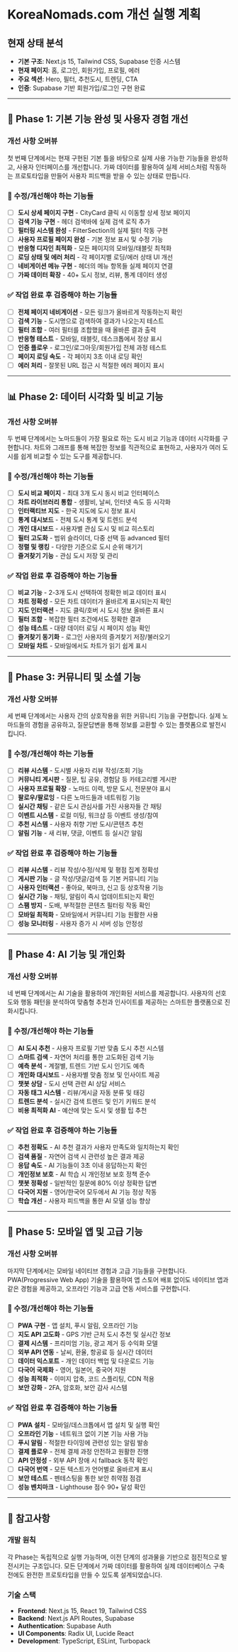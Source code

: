 # KoreaNomads.com 개선 실행 계획

## 현재 상태 분석
- **기본 구조**: Next.js 15, Tailwind CSS, Supabase 인증 시스템
- **현재 페이지**: 홈, 로그인, 회원가입, 프로필, 에러
- **주요 섹션**: Hero, 필터, 추천도시, 트렌딩, CTA
- **인증**: Supabase 기반 회원가입/로그인 구현 완료

---

## 🚀 Phase 1: 기본 기능 완성 및 사용자 경험 개선

### 개선 사항 오버뷰
첫 번째 단계에서는 현재 구현된 기본 틀을 바탕으로 실제 사용 가능한 기능들을 완성하고, 사용자 인터페이스를 개선합니다. 가짜 데이터를 활용하여 실제 서비스처럼 작동하는 프로토타입을 만들어 사용자 피드백을 받을 수 있는 상태로 만듭니다.

### 🔧 수정/개선해야 하는 기능들
- [ ] **도시 상세 페이지 구현** - CityCard 클릭 시 이동할 상세 정보 페이지
- [ ] **검색 기능 구현** - 헤더 검색바에 실제 검색 로직 추가
- [ ] **필터링 시스템 완성** - FilterSection의 실제 필터 작동 구현
- [ ] **사용자 프로필 페이지 완성** - 기본 정보 표시 및 수정 기능
- [ ] **반응형 디자인 최적화** - 모든 페이지의 모바일/태블릿 최적화
- [ ] **로딩 상태 및 에러 처리** - 각 페이지별 로딩/에러 상태 UI 개선
- [ ] **네비게이션 메뉴 구현** - 헤더의 메뉴 항목들 실제 페이지 연결
- [ ] **가짜 데이터 확장** - 40+ 도시 정보, 리뷰, 통계 데이터 생성

### ✅ 작업 완료 후 검증해야 하는 기능들
- [ ] **전체 페이지 네비게이션** - 모든 링크가 올바르게 작동하는지 확인
- [ ] **검색 기능** - 도시명으로 검색하여 결과가 나오는지 테스트
- [ ] **필터 조합** - 여러 필터를 조합했을 때 올바른 결과 출력
- [ ] **반응형 테스트** - 모바일, 태블릿, 데스크톱에서 정상 표시
- [ ] **인증 플로우** - 로그인/로그아웃/회원가입 전체 과정 테스트
- [ ] **페이지 로딩 속도** - 각 페이지 3초 이내 로딩 확인
- [ ] **에러 처리** - 잘못된 URL 접근 시 적절한 에러 페이지 표시

---

## 📊 Phase 2: 데이터 시각화 및 비교 기능

### 개선 사항 오버뷰
두 번째 단계에서는 노마드들이 가장 필요로 하는 도시 비교 기능과 데이터 시각화를 구현합니다. 차트와 그래프를 통해 복잡한 정보를 직관적으로 표현하고, 사용자가 여러 도시를 쉽게 비교할 수 있는 도구를 제공합니다.

### 🔧 수정/개선해야 하는 기능들
- [ ] **도시 비교 페이지** - 최대 3개 도시 동시 비교 인터페이스
- [ ] **차트 라이브러리 통합** - 생활비, 날씨, 인터넷 속도 등 시각화
- [ ] **인터랙티브 지도** - 한국 지도에 도시 정보 표시
- [ ] **통계 대시보드** - 전체 도시 통계 및 트렌드 분석
- [ ] **개인 대시보드** - 사용자별 관심 도시 및 비교 히스토리
- [ ] **필터 고도화** - 범위 슬라이더, 다중 선택 등 advanced 필터
- [ ] **정렬 및 랭킹** - 다양한 기준으로 도시 순위 매기기
- [ ] **즐겨찾기 기능** - 관심 도시 저장 및 관리

### ✅ 작업 완료 후 검증해야 하는 기능들
- [ ] **비교 기능** - 2-3개 도시 선택하여 정확한 비교 데이터 표시
- [ ] **차트 정확성** - 모든 차트 데이터가 올바르게 표시되는지 확인
- [ ] **지도 인터랙션** - 지도 클릭/호버 시 도시 정보 올바른 표시
- [ ] **필터 조합** - 복잡한 필터 조건에서도 정확한 결과
- [ ] **성능 테스트** - 대량 데이터 로딩 시 페이지 성능 확인
- [ ] **즐겨찾기 동기화** - 로그인 사용자의 즐겨찾기 저장/불러오기
- [ ] **모바일 차트** - 모바일에서도 차트가 읽기 쉽게 표시

---

## 🌟 Phase 3: 커뮤니티 및 소셜 기능

### 개선 사항 오버뷰
세 번째 단계에서는 사용자 간의 상호작용을 위한 커뮤니티 기능을 구현합니다. 실제 노마드들의 경험을 공유하고, 질문답변을 통해 정보를 교환할 수 있는 플랫폼으로 발전시킵니다.

### 🔧 수정/개선해야 하는 기능들
- [ ] **리뷰 시스템** - 도시별 사용자 리뷰 작성/조회 기능
- [ ] **커뮤니티 게시판** - 질문, 팁 공유, 경험담 등 카테고리별 게시판
- [ ] **사용자 프로필 확장** - 노마드 이력, 방문 도시, 전문분야 표시
- [ ] **팔로우/팔로잉** - 다른 노마드들과 네트워킹 기능
- [ ] **실시간 채팅** - 같은 도시 관심사를 가진 사용자들 간 채팅
- [ ] **이벤트 시스템** - 로컬 미팅, 워크샵 등 이벤트 생성/참여
- [ ] **추천 시스템** - 사용자 취향 기반 도시/콘텐츠 추천
- [ ] **알림 기능** - 새 리뷰, 댓글, 이벤트 등 실시간 알림

### ✅ 작업 완료 후 검증해야 하는 기능들
- [ ] **리뷰 시스템** - 리뷰 작성/수정/삭제 및 평점 집계 정확성
- [ ] **게시판 기능** - 글 작성/댓글/검색 등 기본 커뮤니티 기능
- [ ] **사용자 인터랙션** - 좋아요, 북마크, 신고 등 상호작용 기능
- [ ] **실시간 기능** - 채팅, 알림이 즉시 업데이트되는지 확인
- [ ] **스팸 방지** - 도배, 부적절한 콘텐츠 필터링 작동 확인
- [ ] **모바일 최적화** - 모바일에서 커뮤니티 기능 원활한 사용
- [ ] **성능 모니터링** - 사용자 증가 시 서버 성능 안정성

---

## 🤖 Phase 4: AI 기능 및 개인화

### 개선 사항 오버뷰
네 번째 단계에서는 AI 기술을 활용하여 개인화된 서비스를 제공합니다. 사용자의 선호도와 행동 패턴을 분석하여 맞춤형 추천과 인사이트를 제공하는 스마트한 플랫폼으로 진화시킵니다.

### 🔧 수정/개선해야 하는 기능들
- [ ] **AI 도시 추천** - 사용자 프로필 기반 맞춤 도시 추천 시스템
- [ ] **스마트 검색** - 자연어 처리를 통한 고도화된 검색 기능
- [ ] **예측 분석** - 계절별, 트렌드 기반 도시 인기도 예측
- [ ] **개인화 대시보드** - 사용자별 맞춤 정보 및 인사이트 제공
- [ ] **챗봇 상담** - 도시 선택 관련 AI 상담 서비스
- [ ] **자동 태그 시스템** - 리뷰/게시글 자동 분류 및 태깅
- [ ] **트렌드 분석** - 실시간 검색 트렌드 및 인기 키워드 분석
- [ ] **비용 최적화 AI** - 예산에 맞는 도시 및 생활 팁 추천

### ✅ 작업 완료 후 검증해야 하는 기능들
- [ ] **추천 정확도** - AI 추천 결과가 사용자 만족도와 일치하는지 확인
- [ ] **검색 품질** - 자연어 검색 시 관련성 높은 결과 제공
- [ ] **응답 속도** - AI 기능들이 3초 이내 응답하는지 확인
- [ ] **개인정보 보호** - AI 학습 시 개인정보 보호 정책 준수
- [ ] **챗봇 정확성** - 일반적인 질문에 80% 이상 정확한 답변
- [ ] **다국어 지원** - 영어/한국어 모두에서 AI 기능 정상 작동
- [ ] **학습 개선** - 사용자 피드백을 통한 AI 모델 성능 향상

---

## 📱 Phase 5: 모바일 앱 및 고급 기능

### 개선 사항 오버뷰
마지막 단계에서는 모바일 네이티브 경험과 고급 기능들을 구현합니다. PWA(Progressive Web App) 기술을 활용하여 앱 스토어 배포 없이도 네이티브 앱과 같은 경험을 제공하고, 오프라인 기능과 고급 연동 서비스를 구현합니다.

### 🔧 수정/개선해야 하는 기능들
- [ ] **PWA 구현** - 앱 설치, 푸시 알림, 오프라인 기능
- [ ] **지도 API 고도화** - GPS 기반 근처 도시 추천 및 실시간 정보
- [ ] **결제 시스템** - 프리미엄 기능, 광고 제거 등 수익화 모델
- [ ] **외부 API 연동** - 날씨, 환율, 항공료 등 실시간 데이터
- [ ] **데이터 익스포트** - 개인 데이터 백업 및 다운로드 기능
- [ ] **다국어 국제화** - 영어, 일본어, 중국어 지원
- [ ] **성능 최적화** - 이미지 압축, 코드 스플리팅, CDN 적용
- [ ] **보안 강화** - 2FA, 암호화, 보안 감사 시스템

### ✅ 작업 완료 후 검증해야 하는 기능들
- [ ] **PWA 설치** - 모바일/데스크톱에서 앱 설치 및 실행 확인
- [ ] **오프라인 기능** - 네트워크 없이 기본 기능 사용 가능
- [ ] **푸시 알림** - 적절한 타이밍에 관련성 있는 알림 발송
- [ ] **결제 플로우** - 전체 결제 과정 안전하고 원활한 진행
- [ ] **API 안정성** - 외부 API 장애 시 fallback 동작 확인
- [ ] **다국어 번역** - 모든 텍스트가 언어별로 올바르게 표시
- [ ] **보안 테스트** - 펜테스팅을 통한 보안 취약점 점검
- [ ] **성능 벤치마크** - Lighthouse 점수 90+ 달성 확인

---

## 📝 참고사항

### 개발 원칙
각 Phase는 독립적으로 실행 가능하며, 이전 단계의 성과물을 기반으로 점진적으로 발전시키는 구조입니다. 모든 단계에서 가짜 데이터를 활용하여 실제 데이터베이스 구축 전에도 완전한 프로토타입을 만들 수 있도록 설계되었습니다.

### 기술 스택
- **Frontend**: Next.js 15, React 19, Tailwind CSS
- **Backend**: Next.js API Routes, Supabase
- **Authentication**: Supabase Auth
- **UI Components**: Radix UI, Lucide React
- **Development**: TypeScript, ESLint, Turbopack